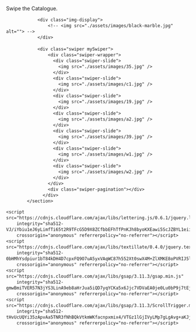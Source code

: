 <section class="coverflow-eff">
                <div class="c2">
                    <p class="Catalogue">Swipe the Catalogue.</p>
                </div>

                <div class="img-display">
                    <!-- <img src="./assets/images/black-marble.jpg" alt=""> -->
                </div>

                <div class="swiper mySwiper">
                    <div class="swiper-wrapper">
                      <div class="swiper-slide">
                        <img src="./assets/images/35.jpg" />
                      </div>
                      <div class="swiper-slide">
                        <img src="./assets/images/c1.jpg" />
                      </div>
                      <div class="swiper-slide">
                        <img src="./assets/images/19.jpg" />
                      </div>
                      <div class="swiper-slide">
                        <img src="./assets/images/a2.jpg" />
                      </div>
                      <div class="swiper-slide">
                        <img src="./assets/images/39.jpg" />
                      </div>
                      <div class="swiper-slide">
                        <img src="./assets/images/w1.jpg" />
                      </div>
                      <div class="swiper-slide">
                        <img src="./assets/images/w2.jpg" />
                      </div>
                    </div>
                    <div class="swiper-pagination"></div>
                  </div>
            </section>
















<script src="https://cdn.jsdelivr.net/npm/swiper@11/swiper-bundle.min.js"></script>
<script>
document.addEventListener("DOMContentLoaded", function () {
  var swiper = new Swiper(".mySwiper", {
    effect: "coverflow",
    grabCursor: true,
    centeredSlides: true,
    slidesPerView: "auto",
    coverflowEffect: {
      rotate: 30,
      stretch: 50,
      depth: 200,
      modifier: 0.7,
      slideShadows: true,
    },
    pagination: {
      el: ".swiper-pagination",
    },
    loop: true,
    on: {
      slideChange: function () {
        // Get the index of the currently active slide
        var activeIndex = this.activeIndex;

        // Update the other div with the content of the center slide
        updateCenterSlide(activeIndex);
      },
    },
  });

  function updateCenterSlide(index) {
    // Get the content of the center slide
    var centerSlideContent = document.querySelector(".mySwiper .swiper-slide:nth-child(" + (index + 1) + ")").innerHTML;

    // Select the .img-display element
    var imgDisplayElement = document.querySelector(".img-display");

    // Add a class to trigger the transition
    imgDisplayElement.classList.add("fade-out");

    // After a short delay, update the content and remove the class to trigger the fade-in
    setTimeout(function () {
        imgDisplayElement.innerHTML = centerSlideContent;
        imgDisplayElement.style.opacity = 1;
    }, 300);

  }
});



  </script>
<script src="https://code.jquery.com/jquery-3.6.0.min.js"
        integrity="sha256-/xUj+3OJU5yExlq6GSYGSHk7tPXikynS7ogEvDej/m4=" crossorigin="anonymous"></script>
    <script src="https://cdnjs.cloudflare.com/ajax/libs/lettering.js/0.6.1/jquery.lettering.min.js"
        integrity="sha512-VJ/iYbiu1eJ6yLimfTi65t2R9TFcG5D9X8ZCfbbEFhTfPnKJh8byoKXEawi5ScJZBYL1eiirL1+MczZDx0Tz9Q=="
        crossorigin="anonymous" referrerpolicy="no-referrer"></script>
    <script src="https://cdnjs.cloudflare.com/ajax/libs/textillate/0.4.0/jquery.textillate.min.js"
        integrity="sha512-0bHMhYsdpiur1bT84kDH4D7cpxFQ9O7uA5yxVAqWC87h552Xt0swX4M+ZlXMKE8oPVRIJ5lAwXWO2UWeDwJJOw=="
        crossorigin="anonymous" referrerpolicy="no-referrer"></script>
    <script src="https://cdnjs.cloudflare.com/ajax/libs/gsap/3.11.3/gsap.min.js"
        integrity="sha512-gmwBmiTVER57N3jYS3LinA9eb8aHrJua5iQD7yqYCKa5x6Jjc7VDVaEA0je0Lu0bP9j7tEjV3+1qUm6loO99Kw=="
        crossorigin="anonymous" referrerpolicy="no-referrer"></script>
    <script src="https://cdnjs.cloudflare.com/ajax/libs/gsap/3.11.3/ScrollTrigger.min.js"
        integrity="sha512-tHvUcUQYi35zApvAa5TNR3fNhBQkVtkmWKfacnpxmix4/VTGz1lGjIVyLMp7gLgAvg+aKJjnVKokXJNS5GZ+/g=="
        crossorigin="anonymous" referrerpolicy="no-referrer"></script>